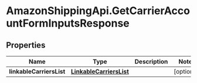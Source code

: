 # AmazonShippingApi.GetCarrierAccountFormInputsResponse

## Properties
Name | Type | Description | Notes
------------ | ------------- | ------------- | -------------
**linkableCarriersList** | [**LinkableCarriersList**](LinkableCarriersList.md) |  | [optional] 


